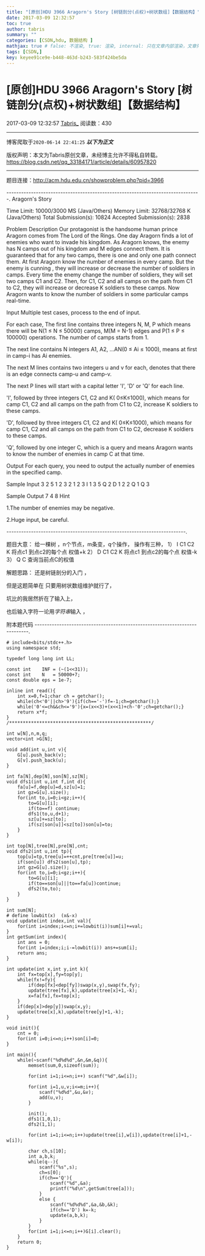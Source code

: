 ```yaml
---
title: "[原创]HDU 3966 Aragorn's Story [树链剖分(点权)+树状数组]【数据结构】"
date: 2017-03-09 12:32:57
toc: true
author: tabris
summary: ""
categories: [CSDN,hdu, 数据结构 ]
mathjax: true # false: 不渲染, true: 渲染, internal: 只在文章内部渲染，文章列表中不渲染
tags: [CSDN,]
key: keyee91ce9e-b448-463d-b243-583f424be5da
---
```


# [原创]HDU 3966 Aragorn's Story [树链剖分(点权)+树状数组]【数据结构】

2017-03-09 12:32:57  [Tabris_](https://me.csdn.net/qq_33184171) 阅读数：430

---

博客爬取于`2020-06-14 22:41:25`
***以下为正文***

版权声明：本文为Tabris原创文章，未经博主允许不得私自转载。
https://blog.csdn.net/qq_33184171/article/details/60957820

<!-- more -->

---

题目连接：http://acm.hdu.edu.cn/showproblem.php?pid=3966

-------------------------------------------------------------------------------.
Aragorn's Story

Time Limit: 10000/3000 MS (Java/Others)    Memory Limit: 32768/32768 K (Java/Others)
Total Submission(s): 10824    Accepted Submission(s): 2838


Problem Description
Our protagonist is the handsome human prince Aragorn comes from The Lord of the Rings. One day Aragorn finds a lot of enemies who want to invade his kingdom. As Aragorn knows, the enemy has N camps out of his kingdom and M edges connect them. It is guaranteed that for any two camps, there is one and only one path connect them. At first Aragorn know the number of enemies in every camp. But the enemy is cunning , they will increase or decrease the number of soldiers in camps. Every time the enemy change the number of soldiers, they will set two camps C1 and C2. Then, for C1, C2 and all camps on the path from C1 to C2, they will increase or decrease K soldiers to these camps. Now Aragorn wants to know the number of soldiers in some particular camps real-time.
 

Input
Multiple test cases, process to the end of input.

For each case, The first line contains three integers N, M, P which means there will be N(1 ≤ N ≤ 50000) camps, M(M = N-1) edges and P(1 ≤ P ≤ 100000) operations. The number of camps starts from 1.

The next line contains N integers A1, A2, ...AN(0 ≤ Ai ≤ 1000), means at first in camp-i has Ai enemies.

The next M lines contains two integers u and v for each, denotes that there is an edge connects camp-u and camp-v.

The next P lines will start with a capital letter 'I', 'D' or 'Q' for each line.

'I', followed by three integers C1, C2 and K( 0≤K≤1000), which means for camp C1, C2 and all camps on the path from C1 to C2, increase K soldiers to these camps.

'D', followed by three integers C1, C2 and K( 0≤K≤1000), which means for camp C1, C2 and all camps on the path from C1 to C2, decrease K soldiers to these camps.

'Q', followed by one integer C, which is a query and means Aragorn wants to know the number of enemies in camp C at that time.
 

Output
For each query, you need to output the actually number of enemies in the specified camp.
 

Sample Input
3 2 5
1 2 3
2 1
2 3
I 1 3 5
Q 2
D 1 2 2
Q 1 
Q 3
 

Sample Output
7
4
8
Hint

1.The number of enemies may be negative.

2.Huge input, be careful. 

-------------------------------------------------------------------------.

题目大意： 
给一棵树 ，n个节点，m条变，q个操作，
操作有三种，
1） I  C1 C2 K 将点c1 到点c2的每个点 权值+k 
2） D C1 C2 K 将点c1 到点c2的每个点 权值-k
3） Q C   查询当前点C的权值



解题思路：
还是树链剖分的入门 ，

但是这题简单在 只要用树状数组维护就行了，

坑比的我居然折在了输入上，

也后输入字符一论用$字符串%s$输入 ，

附本题代码
---------------------------------------------------------------------------.
```
# include<bits/stdc++.h>
using namespace std;

typedef long long int LL;

const int    INF = (~(1<<31));
const int    N   = 50000+7;
const double eps = 1e-7;

inline int read(){
    int x=0,f=1;char ch = getchar();
    while(ch<'0'||ch>'9'){if(ch=='-')f=-1;ch=getchar();}
    while('0'<=ch&&ch<='9'){x=(x<<3)+(x<<1)+ch-'0';ch=getchar();}
    return x*f;
}
/****************************************************/

int w[N],n,m,q;
vector<int >G[N];

void add(int u,int v){
    G[u].push_back(v);
    G[v].push_back(u);
}

int fa[N],dep[N],son[N],sz[N];
void dfs1(int u,int f,int d){
    fa[u]=f,dep[u]=d,sz[u]=1;
    int gz=G[u].size();
    for(int to,i=0;i<gz;i++){
        to=G[u][i];
        if(to==f) continue;
        dfs1(to,u,d+1);
        sz[u]+=sz[to];
        if(sz[son[u]]<sz[to])son[u]=to;
    }
}

int top[N],tree[N],pre[N],cnt;
void dfs2(int u,int tp){
    top[u]=tp,tree[u]=++cnt,pre[tree[u]]=u;
    if(son[u]) dfs2(son[u],tp);
    int gz=G[u].size();
    for(int to,i=0;i<gz;i++){
        to=G[u][i];
        if(to==son[u]||to==fa[u])continue;
        dfs2(to,to);
    }
}

int sum[N];
# define lowbit(x)  (x&-x)
void update(int index,int val){
    for(int i=index;i<=n;i+=lowbit(i))sum[i]+=val;
}
int getSum(int index){
    int ans = 0;
    for(int i=index;i;i-=lowbit(i)) ans+=sum[i];
    return ans;
}

int update(int x,int y,int k){
    int fx=top[x],fy=top[y];
    while(fx!=fy){
        if(dep[fx]<dep[fy])swap(x,y),swap(fx,fy);
        update(tree[fx],k),update(tree[x]+1,-k);
        x=fa[fx],fx=top[x];
    }
    if(dep[x]>dep[y])swap(x,y);
    update(tree[x],k),update(tree[y]+1,-k);
}

void init(){
    cnt = 0;
    for(int i=0;i<=n;i++)son[i]=0;
}

int main(){
    while(~scanf("%d%d%d",&n,&m,&q)){
        memset(sum,0,sizeof(sum));

        for(int i=1;i<=n;i++) scanf("%d",&w[i]);

        for(int i=1,u,v;i<=m;i++){
            scanf("%d%d",&u,&v);
            add(u,v);
        }
        
        init();
        dfs1(1,0,1);
        dfs2(1,1);
        
        for(int i=1;i<=n;i++)update(tree[i],w[i]),update(tree[i]+1,-w[i]);

        char ch,s[10];
        int a,b,k;
        while(q--){
            scanf("%s",s);
            ch=s[0];
            if(ch=='Q'){
                scanf("%d",&a);
                printf("%d\n",getSum(tree[a]));
            }
            else {
                scanf("%d%d%d",&a,&b,&k);
                if(ch=='D') k=-k;
                update(a,b,k);
            }
        }
        for(int i=1;i<=n;i++)G[i].clear();
    }
    return 0;
}
```
